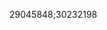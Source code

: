 [//]: # (Created by ./bin/manage_files.pl from ./species/Pristionchus_pacificus/PRJNA12644/Pristionchus_pacificus_PRJNA12644.publication.html on Thu Jun 11 13:45:28 2020)
29045848;30232198
